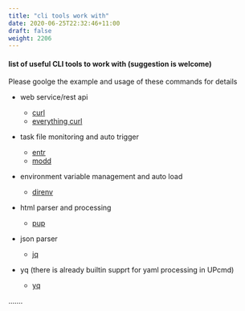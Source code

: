 ```yaml
---
title: "cli tools work with"
date: 2020-06-25T22:32:46+11:00
draft: false
weight: 2206
---
```


#### list of useful CLI tools to work with (suggestion is welcome)

Please goolge the example and usage of these commands for details

* web service/rest api
    * [curl](https://curl.haxx.se/)
    * [everything curl](https://ec.haxx.se/)

* task file monitoring and auto trigger    
    * [entr](http://eradman.com/entrproject/)
    * [modd](https://github.com/cortesi/modd)

* environment variable management and auto load
    * [direnv](https://github.com/direnv/direnv)
    
* html parser and processing
    * [pup](https://github.com/ericchiang/pup)
    
* json parser
    * [jq](https://github.com/stedolan/jq)
    
* yq (there is already builtin supprt for yaml processing in UPcmd)
    * [yq](https://github.com/mikefarah/yq)
    
.......